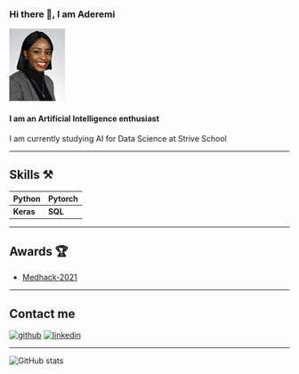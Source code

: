 ### Hi there 👋, I am Aderemi
![Aderemi](https://github.com/AderemiF/AderemiF/blob/main/Aderemi_net_9746.jpg "Aderemi")

#### I am an Artificial Intelligence enthusiast
I am currently studying AI for Data Science at Strive School

---

## Skills ⚒
|Python |Pytorch |
|--- |--- |
|**Keras** |**SQL** |

---

## Awards 🏆
- [Medhack-2021](https://devpost.com/software/red-detector)

---

## Contact me

[<img src='https://cdn.jsdelivr.net/npm/simple-icons@3.0.1/icons/github.svg' alt='github' height='40'>](https://github.com/AderemiF)  [<img src='https://cdn.jsdelivr.net/npm/simple-icons@3.0.1/icons/linkedin.svg' alt='linkedin' height='40'>](https://www.linkedin.com/in/aderemi-fayoyiwa/)  

---

![GitHub stats](https://github-readme-stats.vercel.app/api?username=AderemiF&show_icons=true)  

